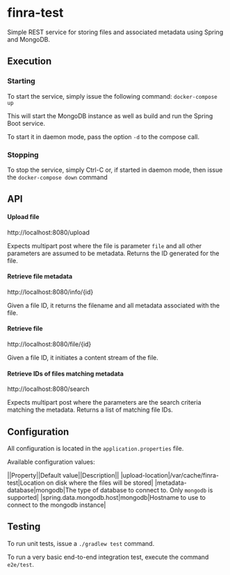 finra-test
==========

Simple REST service for storing files and associated metadata using Spring and MongoDB.

## Execution

### Starting
To start the service, simply issue the following command: ```docker-compose up```

This will start the MongoDB instance as well as build and run the Spring Boot service.

To start it in daemon mode, pass the option ```-d``` to the compose call.

### Stopping
To stop the service, simply Ctrl-C or, if started in daemon mode, then issue the ```docker-compose down``` command

## API

#### Upload file
http://localhost:8080/upload

Expects multipart post where the file is parameter ```file``` and all other parameters are assumed to be metadata.
Returns the ID generated for the file.

#### Retrieve file metadata
http://localhost:8080/info/{id}

Given a file ID, it returns the filename and all metadata associated with the file.

#### Retrieve file
http://localhost:8080/file/{id}

Given a file ID, it initiates a content stream of the file.

#### Retrieve IDs of files matching metadata
http://localhost:8080/search

Expects multipart post where the parameters are the search criteria matching the metadata.
Returns a list of matching file IDs.

## Configuration

All configuration is located in the ```application.properties``` file.

Available configuration values:

||Property||Default value||Description||
|upload-location|/var/cache/finra-test|Location on disk where the files will be stored|
|metadata-database|mongodb|The type of database to connect to. Only ```mongodb``` is supported|
|spring.data.mongodb.host|mongodb|Hostname to use to connect to the mongodb instance|

## Testing

To run unit tests, issue a ```./gradlew test``` command.

To run a very basic end-to-end integration test, execute the command ```e2e/test```.
